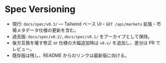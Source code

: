 # Spec Versioning

- 現行: `docs/spec/v0.3/` — Tailwind ベース UI・`GET /api/markets` 拡張・市場メタデータ仕様の更新を含む。
- 過去版: `docs/spec/v0.2/`, `docs/spec/v0.1/` をアーカイブとして保持。
- 後方互換を壊す修正 or 仕様の大幅追加時は `v0.x/` を追加し、差分は PR でレビュー。
- 既存版は残し、README からのリンクは最新版に向ける。

